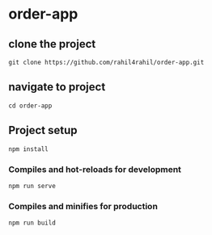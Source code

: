 # order-app

## clone the project
```
git clone https://github.com/rahil4rahil/order-app.git
```

## navigate to project
```
cd order-app
```

## Project setup
```
npm install
```

### Compiles and hot-reloads for development
```
npm run serve
```

### Compiles and minifies for production
```
npm run build
```

